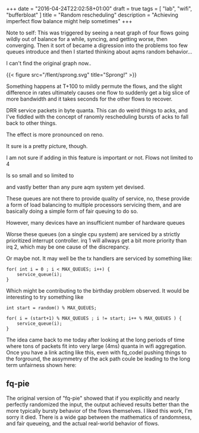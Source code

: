 +++
date = "2016-04-24T22:02:58+01:00"
draft = true
tags = [ "lab", "wifi", "bufferbloat" ]
title = "Random rescheduling"
description = "Achieving imperfect flow balance might help sometimes"
+++

Note to self: This was triggered by seeing a neat graph of four
flows going wildly out of balance for a while, syncing, and
getting worse, then converging. Then it sort of became a digression
into the problems too few queues introduce and then I started thinking
about aqms random behavior...

I can't find the original graph now..

{{< figure src="/flent/sprong.svg" title="Sprong!" >}}

Something happens at T+100 to mildly permute the flows, and the slight 
difference in rates ultimately causes one flow to suddenly get a 
big slice of more bandwidth and it takes seconds for the other flows to
recover.

DRR service packets in byte quanta. This can do weird things to acks, and
I've fiddled with the concept of ranomly rescheduling bursts of acks
to fall back to other things.

The effect is more pronounced on reno.

It sure is a pretty picture, though.

I am not sure if adding in this feature is important or not.
Flows not limited to 4

Is so small and so limited to 

and vastly better than any pure aqm system yet devised.

These queues are not there to provide quality of service, no, these
provide a form of load balancing to multiple processors servicing them,
and are basically doing a simple form of fair queuing to do so.

However, many devices have an insufficient number of hardware queues


Worse these queues (on a single cpu system) are serviced by a strictly prioritized interrupt controller.  irq 1 will allways get a bit more priority than
irq 2, which may be one cause of the discrepancy.

Or maybe not. It may well be the tx handlers are serviced by something like:

```
for( int i = 0 ; i < MAX_QUEUES; i++) {
	service_queue(i);
}
```

Which might be contributing to the birthday problem observed. It would
be interesting to try something like

```
int start = random() % MAX_QUEUES;

for( i = (start+1) % MAX_QUEUES ; i != start; i++ % MAX_QUEUES ) {
	service_queue(i);
}
```

The idea came back to me today after looking at the long periods of time
where tons of packets fit into very large (4ms) quanta in wifi aggregation.
Once you have a link acting like this, even with fq_codel pushing things to
the forground, the assymmetry of the ack path coule be leading to 
the long term unfairness shown here:

## fq-pie

The original version of "fq-pie" showed that if you explicitly and nearly
perfectly randomized the input, the output achieved results better than
the more typically bursty behavior of the flows themselves. I liked this
work, I'm sorry it died. There is a wide gap between the mathematics of
randomness, and fair queueing, and the actual real-world behavior of flows.
